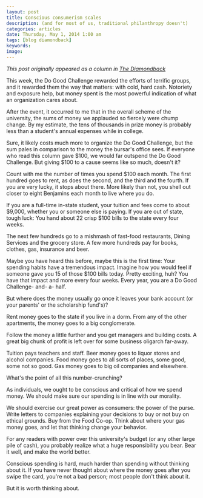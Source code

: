 ```yaml
---
layout: post
title: Conscious consumerism scales
description: (and for most of us, traditional philanthropy doesn't)
categories: articles
date: Thursday, May 1, 2014 1:00 am
tags: [blog diamondback]
keywords: 
image: 
---
```

*This post originally appeared as a column in [The Diamondback](http://www.diamondbackonline.com/opinion/article_91cfeeae-d0c3-11e3-83b6-001a4bcf6878.html)*

This week, the Do Good Challenge rewarded the efforts of terrific groups, and it rewarded them the way that matters: with cold, hard cash. Notoriety and exposure help, but money spent is the most powerful indication of what an organization cares about.

After the event, it occurred to me that in the overall scheme of the university, the sums of money we applauded so fiercely were chump change. By my estimate, the tens of thousands in prize money is probably less than a student's annual expenses while in college.

Sure, it likely costs much more to organize the Do Good Challenge, but the sum pales in comparison to the money the bursar's office sees. If everyone who read this column gave $100, we would far outspend the Do Good Challenge. But giving $100 to a cause seems like so much, doesn't it?

Count with me the number of times you spend $100 each month. The first hundred goes to rent, as does the second, and the third and the fourth. If you are very lucky, it stops about there. More likely than not, you shell out closer to eight Benjamins each month to live where you do.

If you are a full-time in-state student, your tuition and fees come to about $9,000, whether you or someone else is paying. If you are out of state, tough luck: You hand about 22 crisp $100 bills to the state every four weeks.

The next few hundreds go to a mishmash of fast-food restaurants, Dining Services and the grocery store. A few more hundreds pay for books, clothes, gas, insurance and beer.

Maybe you have heard this before, maybe this is the first time: Your spending habits have a tremendous impact. Imagine how you would feel if someone gave you 15 of those $100 bills today. Pretty exciting, huh? You have that impact and more every four weeks. Every year, you are a Do Good Challenge- and- a- half.

But where does the money usually go once it leaves your bank account (or your parents' or the scholarship fund's)?

Rent money goes to the state if you live in a dorm. From any of the other apartments, the money goes to a big conglomerate.

Follow the money a little further and you get managers and building costs. A great big chunk of profit is left over for some business oligarch far-away.

Tuition pays teachers and staff. Beer money goes to liquor stores and alcohol companies. Food money goes to all sorts of places, some good, some not so good. Gas money goes to big oil companies and elsewhere.

What's the point of all this number-crunching?

As individuals, we ought to be conscious and critical of how we spend money. We should make sure our spending is in line with our morality.

We should exercise our great power as consumers: the power of the purse. Write letters to companies explaining your decisions to buy or not buy on ethical grounds. Buy from the Food Co-op. Think about where your gas money goes, and let that thinking change your behavior.

For any readers with power over this university's budget (or any other large pile of cash), you probably realize what a huge responsibility you bear. Bear it well, and make the world better.

Conscious spending is hard, much harder than spending without thinking about it. If you have never thought about where the money goes after you swipe the card, you're not a bad person; most people don't think about it.

But it is worth thinking about.